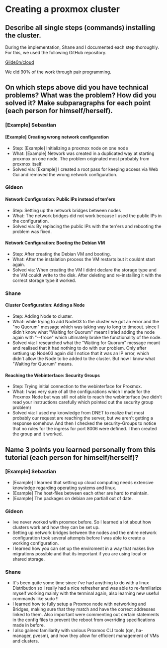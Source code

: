 # Creating a proxmox cluster

## Describe all single steps (commands) installing the cluster.

During the implementation, Shane and I documented each step thoroughly. For this, we used the following GitHub repository.

[Giide0n/cloud](https://github.com/Giide0n/cloud)

We did 90% of the work through pair programming.

## On which steps above did you have technical problems? What was the problem? How did you solved it? Make subparagraphs for each point (each person for himself/herself).

### [Example] Sebastian

#### [Example] Creating wrong network configuration

* Step: [Example] Initializing a proxmox node on one node
* What: [Example] Network was created in a duplicated way at starting proxmox on one node. The problem originated most probably from proxmox itself. 
* Solved via: [Example] I created a root pass for keeping access via Web Gui and removed the wrong network configuration.

### Gideon

#### Network Configuration: Public IPs instead of ten'ers

* Step: Setting up the network bridges between nodes
* What: The network bridges did not work because I used the public IPs in the configuration.
* Solved via: By replacing the public IPs with the ten'ers and rebooting the
problem was fixed.

#### Network Configuration: Booting the Debian VM

* Step: After creating the Debian VM and booting.
* What: After the instalation process the VM restarts but it couldnt start again.
* Solved via: When creating the VM I didnt declare the storage type and the
VM couldt write to the disk. After deleting and re-installing it with the correct
storage type it worked.

### Shane

#### Cluster Configuration: Adding a Node
* Step: Adding Node to cluster.
* What: while trying to add Node03 to the cluster we got an error and the "no Quorum" message which was taking way to long to timeout. since I didn't know what "Waiting for Quorum" meant I tried adding the node again with "--froce" which ultimately broke the functionality of the node.
* Solved via: I researched what the "Waiting for Quorum" message meant and realised that it had nothing to do with our problem. Only after settiung up Node03 again did I notice that it was an IP error, which didn't allow the Node to be added to the cluster. But now I know what "Waiting for Quorum" means.

#### Reaching the Webinterface: Security Groups
* Step: Trying initial connection to the webinterface for Proxmox.
* What: I was very sure of all the configurations which I made for the Proxmox Node but was still not able to reach the webinterface (we didn't read your instructions carefully which pointed out the security group problem)
* Solved via: I used my knowledge from DNET to realize that most probably our request are reaching the server, but we aren't getting a response somehow. And then I checked the security-Groups to notice that no rules for the ingress for port 8006 were defined. I then created the group and it worked.

## Name 3 points you learned personally from this tutorial (each person for himself/herself)?

### [Example] Sebastian

* [Example] I learned that setting up cloud computing needs extensive knowledge regarding operating systems and linux.
* [Example] The host-files between each other are hard to maintain.
* [Example] The packages on debian are partiall out of date.

### Gideon

* Ive never worked with proxmox before. So I learned a lot about how clusters work
and how they can be set up.
* Setting up network bridges between the nodes and the entire network configuration
took several attempts before I was able to create a working configuration.
* I learned how you can set up the enviroment in a way that makes live migrations
possible and that its important if you are using local or shared storage.

### Shane
* It's been quite some time since i've had anything to do with a linux Distribution so I really had a nice refresher and was able to re-familiarize myself working mainly with the terminal again, also learning new useful commands like sudo !!
* I learned how to fully setup a Proxmox node with networking and Bridges, making sure that they match and have the correct addresses linked to them. Also important were commenting out certain statements in the config files to prevent the reboot from overriding specifications made in before.
* I also gained familiarity with various Proxmox CLI tools (qm, ha-manager, pvesm), and how they allow for efficient management of VMs and clusters.
